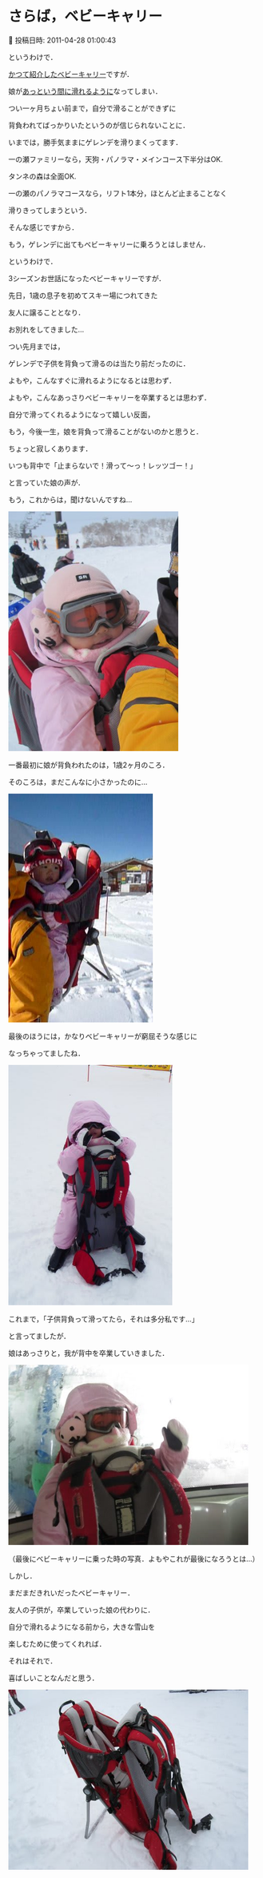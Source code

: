 # さらば，ベビーキャリー

📅 投稿日時: 2011-04-28 01:00:43

というわけで．





[かつて紹介したベビーキャリー](ee06aac468465c028bc5fcfb0f34c91ce.md)ですが．





娘が[あっという間に滑れるように](ef37cc7d9e89a9024b6505cba0aa5ff82.md)なってしまい．





つい一ヶ月ちょい前まで，自分で滑ることができずに


背負われてばっかりいたというのが信じられないことに．


いまでは，勝手気ままにゲレンデを滑りまくってます．


一の瀬ファミリーなら，天狗・パノラマ・メインコース下半分はOK.


タンネの森は全面OK.


一の瀬のパノラマコースなら，リフト1本分，ほとんど止まることなく


滑りきってしまうという．





そんな感じですから．


もう，ゲレンデに出てもベビーキャリーに乗ろうとはしません．





というわけで．


3シーズンお世話になったベビーキャリーですが．


先日，1歳の息子を初めてスキー場につれてきた


友人に譲ることとなり．


お別れをしてきました…





つい先月までは，


ゲレンデで子供を背負って滑るのは当たり前だったのに．





よもや，こんなすぐに滑れるようになるとは思わず．


よもや，こんなあっさりベビーキャリーを卒業するとは思わず．





自分で滑ってくれるようになって嬉しい反面，


もう，今後一生，娘を背負って滑ることがないのかと思うと．


ちょっと寂しくあります．


いつも背中で「止まらないで！滑って～っ！レッツゴー！」


と言っていた娘の声が．


もう，これからは，聞けないんですね…




![860a045cbbd7d7a84667c4677be1bed3.jpg](images/860a045cbbd7d7a84667c4677be1bed3.jpg)







一番最初に娘が背負われたのは，1歳2ヶ月のころ．


そのころは，まだこんなに小さかったのに…




![4ece7700a3668c72bbad2f33ec3d53dd.jpg](images/4ece7700a3668c72bbad2f33ec3d53dd.jpg)







最後のほうには，かなりベビーキャリーが窮屈そうな感じに


なっちゃってましたね．




![6ffea71980c3b69f00b43b90e70fdf93.jpg](images/6ffea71980c3b69f00b43b90e70fdf93.jpg)







これまで，「子供背負って滑ってたら，それは多分私です…」


と言ってましたが．


娘はあっさりと，我が背中を卒業していきました．







![b1df137d0c82adad9cda3e7825a9e564.jpg](images/b1df137d0c82adad9cda3e7825a9e564.jpg)




（最後にベビーキャリーに乗った時の写真．よもやこれが最後になろうとは…）





しかし．


まだまだきれいだったベビーキャリー．


友人の子供が，卒業していった娘の代わりに．


自分で滑れるようになる前から，大きな雪山を


楽しむために使ってくれれば．


それはそれで．


喜ばしいことなんだと思う．




![65153af7391ae9079edf8383a4f9902a.jpg](images/65153af7391ae9079edf8383a4f9902a.jpg)
